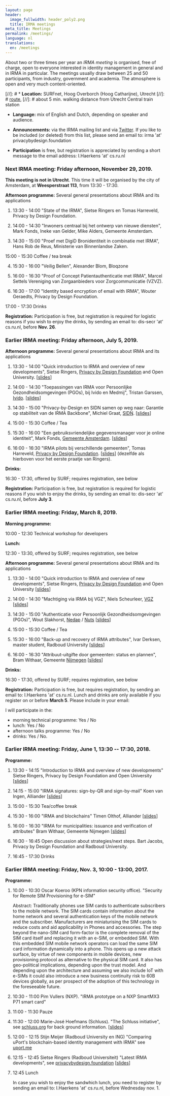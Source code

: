 ```yaml
---
layout: page
header:
  image_fullwidth: header_poly2.png
  title: IRMA meetings
meta_title: Meetings
permalink: /meetings/
language: nl
translations:
  en: /meetings
---
```


About two or three times per year an *IRMA meeting* is organised, free
of charge, open to everyone interested in identity management in
general and in IRMA in particular. The meetings usually draw between
25 and 50 participants, from industry, government and academia. The
atmosphere is open and very much content-oriented.

[//]: # * **Location:** SURFnet, Hoog Overborch (Hoog Catharijne), Utrecht
[//]: #   [route](https://www.surf.nl/over-surf/contact/routebeschrijving-surf-surfmarket-en-surfnet/index.html),
[//]: #   about 5 min. walking distance from Utrecht Central train station

 * **Language:** mix of English and Dutch, depending on speaker and
     audience.

 * **Announcements:** via the IRMA mailing list and via
   [Twitter](https://twitter.com/IRMA_privacy/). If you like to be
   included (or deleted) from this list, please send an email to: irma
   'at' privacybydesign.foundation

 * **Participation** is free, but registration is appreciated by
   sending a short message to the email address: I.Haerkens 'at'
   cs.ru.nl


### Next IRMA meeting: Friday afternoon, November 29, 2019.

**This meeting is not in Utrecht**. This time it will be organised by
the city of Amsterdam, at **Weesperstraat 113**, from 13:30 -
17:30.

**Afternoon programme:** 
Several general presentations about IRMA and its applications

   1. 13:30 - 14:00 "State of the IRMA", Sietse Ringers en Tomas
      Harreveld, Privacy by Design Foundation.

   2. 14:00 - 14:30 "Inwoners centraal bij het ontwerp van nieuwe
      diensten", Mark Fonds, Ineke van Gelder, Mike Alders, 
      Gemeente Amsterdam.

   3. 14:30 - 15:00 "Proef met DigiD Bronidentiteit in combinatie met
      IRMA", Hans Rob de Reus, Ministerie van Binnenlandse Zaken.

   15:00 - 15:30 Coffee / tea break

   4. 15:30 - 16:00 "Veilig Bellen", Alexander Blom, Bloqzone

   5. 16:00 - 16:30 "Proof of Concept Patientauthenticatie met IRMA",
      Marcel Settels Vereniging van Zorgaanbieders voor
      Zorgcommunicatie (VZVZ).

   6. 16:30 - 17:00 "Identity based encryption of email with IRMA",
      Wouter Geraedts, Privacy by Design Foundation.

   17:00 - 17:30 Drinks

**Registration:** Participation is free, but registration is required
for logistic reasons if you wish to enjoy the drinks, by sending an
email to: dis-secr 'at' cs.ru.nl, before **Nov. 26**.


### Earlier IRMA meeting: Friday afternoon, July 5, 2019.

**Afternoon programme:** 
Several general presentations about IRMA and its applications

   1. 13:30 - 14:00 "Quick introduction to IRMA and overview of new
      developments", Sietse Ringers, [Privacy by Design
      Foundation](https://privacybydesign.foundation) and Open
      University. [[slides](../meeting-slides/slides-5-7-19/ringers-harreveld-5-juli-2019.pdf)]

   2. 14:00 - 14:30 "Toepassingen van IRMA voor Persoonlijke
      Gezondheidsomgevingen (PGOs), bij Ivido en Medmij", Tristan
      Garssen, [Ivido](https://www.ivido.nl). [[slides](../meeting-slides/slides-5-7-19/garssen-5-juli-2019.pdf)]

   3. 14:30 - 15:00 "Privacy-by-Design en SIDN samen op weg naar:
      Garantie op stabiliteit van de IRMA Backbone", Michiel Graat,
      [SIDN](https://www.sidn.nl). [[slides](../meeting-slides/slides-5-7-19/graat-5-juli-2019.pdf)]

   4. 15:00 - 15:30 Coffee / Tea

   5. 15:30 - 16:00 "Een gebruiksvriendelijke gegevensmanager voor je
      online identiteit", Mark Fonds, [Gemeente
      Amsterdam](https://www.amsterdam.nl/). [[slides](../meeting-slides/slides-5-7-19/fonds-5-juli-2019.pdf)]

   6. 16:00 - 16:30 "IRMA pilots bij verschillende gemeenten", Tomas
      Harreveld, [Privacy by Design
      Foundation](https://privacybydesign.foundation). [[slides](../meeting-slides/slides-5-7-19/ringers-harreveld-5-juli-2019.pdf)] (dezelfde als hierboven voor het eerste praatje van Ringers).

**Drinks:**

   16:30 - 17:30, offered by SURF; requires registration, see below
	
**Registration:** Participation is free, but registration is required
for logistic reasons if you wish to enjoy the drinks, by sending an
email to: dis-secr 'at' cs.ru.nl, before **July 3**.


### Earlier IRMA meeting: Friday, March 8, 2019.

**Morning programme:**

   10:00 - 12:30 Technical workshop for developers

**Lunch:**

   12:30 - 13:30, offered by SURF; requires registration, see below

**Afternoon programme:** 
Several general presentations about IRMA and its applications

   1. 13:30 - 14:00 "Quick introduction to IRMA and overview of new
      developments", Sietse Ringers, [Privacy by Design
      Foundation](https://privacybydesign.foundation) and Open
      University
	 [[slides](../meeting-slides/slides-8-3-19/ringers-8-maart-2019.pdf)]

   2. 14:00 - 14:30 "Machtiging via IRMA bij VGZ", Niels Scheurleer,
	[VGZ](https://www.vgz.nl)
	 [[slides](../meeting-slides/slides-8-3-19/scheurleer-8-maart-2019.pdf)]

   3. 14:30 - 15:00 "Authenticatie voor Persoonlijk
	Gezondheidsomgevingen (PGOs)", Wout Slakhorst, 
	[Nedap](https://nedap.com) / [Nuts](https://nuts.nl)
	 [[slides](../meeting-slides/slides-8-3-19/slakhorst-8-maart-2019.pdf)]

   4. 15:00 - 15:30 Coffee / Tea

   5. 15:30 - 16:00 "Back-up and recovery of IRMA attributes", Ivar
        Derksen, master student, Radboud University
	 [[slides](../meeting-slides/slides-8-3-19/derksen-8-maart-2019.pdf)]

   6. 16:00 - 16:30 "Attribuut-uitgifte door gemeenten: status en
         plannen", Bram Withaar, Gemeente
         [Nijmegen](https://nijmegen.nl)
	 [[slides](../meeting-slides/slides-8-3-19/withaar-8-maart-2019.pdf)]

**Drinks:**

   16:30 - 17:30, offered by SURF; requires registration, see below
	
**Registration:** Participation is free, but requires registration, by
sending an email to: I.Haerkens 'at' cs.ru.nl. Lunch and drinks are
only available if you register on or before **March 5**.  Please
include in your email:

I will participate in the:

 * morning technical programme: Yes / No
 * lunch: Yes / No
 * afternoon talks programme: Yes / No
 * drinks: Yes / No.


### Earlier IRMA meeting: Friday, June 1, 13:30 -- 17:30, 2018.

**Programme:**

   1. 13:30 - 14:15 "Introduction to IRMA and overview of new
      developments" Sietse Ringers, Privacy by Design Foundation and
      Open University
      [[slides](../meeting-slides/slides-1-6-18/sietse-ringers-irma-developments.pdf)]

   2. 14:15 - 15:00 "IRMA signatures: sign-by-QR and sign-by-mail"
      Koen van Ingen, Alliander
      [[slides](../meeting-slides/slides-1-6-18/koen-van-ingen-signatures.pdf)]

   3. 15:00 - 15:30 Tea/coffee break

   4. 15:30 - 16:00 "IRMA and blockchains"
      Timen Olthof, Alliander
      [[slides](../meeting-slides/slides-1-6-18/timen-olthof-irma-schemes-blockchain.pdf)]

   5. 16:00 - 16:30 "IRMA for municipalities: issuance and
      verification of attributes" Bram Withaar, Gemeente Nijmegen
      [[slides](../meeting-slides/slides-1-6-18/bram-withaar-nijmegen-issuance.pdf)]

   6. 16:30 - 16:45 Open discussion about strategies/next steps. Bart
      Jacobs, Privacy by Design Foundation and Radboud University.

   7. 16:45 - 17:30 Drinks


### Earlier IRMA meeting: Friday, Nov. 3, 10:00 - 13:00, 2017.

**Programme:**

   1. 10.00 - 10:30 Oscar Koeroo (KPN information security office).
      "Security for Remote SIM Provisioning for e-SIM"

      Abstract: Traditionally phones use SIM cards to authenticate
      subscribers to the mobile network. The SIM cards contain
      information about the home network and several authentication
      keys of the mobile network and the subscriber. Manufacturers are
      miniaturising the SIM cards to reduce costs and aid
      applicability in Phones and accessories. The step beyond the
      nano-SIM card form-factor is the complete removal of the SIM
      card itself and replacing it with an e-SIM, or embedded
      SIM. With this embedded SIM mobile network operators can load
      the same SIM card information dynamically into a phone. This
      opens up a new attack surface, by virtue of new components in
      mobile devices, new provisioning protocol as alternative to the
      physical SIM card. It also has geo-political implications,
      depending upon the trust model. And depending upon the
      architecture and assuming we also include IoT with e-SIMs it
      could also introduce a new business continuity risk to 60B
      devices globally, as per prospect of the adoption of this
      technology in the foreseeable future.

   2. 10:30 - 11:00 Pim Vullers (NXP).  "IRMA prototype on a NXP
      SmartMX3 P71 smart card"

   3. 11:00 - 11:30 Pauze

   4. 11:30 - 12:00 Marie-José Hoefmans (Schluss). "The Schluss
      initiative", see
      [schluss.org](https://www.schluss.org/) for back ground information.
      [[slides](../meeting-slides/slides-3-11-17/schluss.pdf)]

   5. 12:00 - 12:15 Stijn Meijer (Radboud University en ING)
      "Comparing uPort's blockchain-based identity management with
      IRMA" see [uport.me](https://www.uport.me/)

   6. 12:15 - 12:45 Sietse Ringers (Radboud Universiteit) "Latest IRMA
      developments", see
      [privacybydesign.foundation](https://privacybydesign.foundation/en)
      [[slides](../meeting-slides/slides-3-11-17/irma-developments-nov17.pdf)]

   7. 12:45 Lunch

      In case you wish to enjoy the sandwhich lunch, you need to
      register by sending an email to: I.Haerkens 'at' cs.ru.nl,
      before Wednesday nov. 1.


